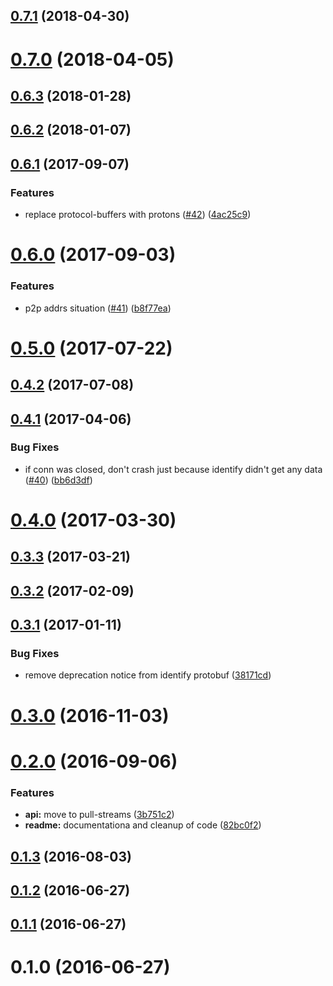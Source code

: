 <a name="0.7.1"></a>
## [0.7.1](https://github.com/libp2p/js-libp2p-identify/compare/v0.7.0...v0.7.1) (2018-04-30)



<a name="0.7.0"></a>
# [0.7.0](https://github.com/libp2p/js-libp2p-identify/compare/v0.6.3...v0.7.0) (2018-04-05)



<a name="0.6.3"></a>
## [0.6.3](https://github.com/libp2p/js-libp2p-identify/compare/v0.6.2...v0.6.3) (2018-01-28)



<a name="0.6.2"></a>
## [0.6.2](https://github.com/libp2p/js-libp2p-identify/compare/v0.6.1...v0.6.2) (2018-01-07)



<a name="0.6.1"></a>
## [0.6.1](https://github.com/libp2p/js-libp2p-identify/compare/v0.6.0...v0.6.1) (2017-09-07)


### Features

* replace protocol-buffers with protons ([#42](https://github.com/libp2p/js-libp2p-identify/issues/42)) ([4ac25c9](https://github.com/libp2p/js-libp2p-identify/commit/4ac25c9))



<a name="0.6.0"></a>
# [0.6.0](https://github.com/libp2p/js-libp2p-identify/compare/v0.5.0...v0.6.0) (2017-09-03)


### Features

* p2p addrs situation ([#41](https://github.com/libp2p/js-libp2p-identify/issues/41)) ([b8f77ea](https://github.com/libp2p/js-libp2p-identify/commit/b8f77ea))



<a name="0.5.0"></a>
# [0.5.0](https://github.com/libp2p/js-libp2p-identify/compare/v0.4.2...v0.5.0) (2017-07-22)



<a name="0.4.2"></a>
## [0.4.2](https://github.com/libp2p/js-libp2p-identify/compare/v0.4.1...v0.4.2) (2017-07-08)



<a name="0.4.1"></a>
## [0.4.1](https://github.com/libp2p/js-libp2p-identify/compare/v0.4.0...v0.4.1) (2017-04-06)


### Bug Fixes

* if conn was closed, don't crash just because identify didn't get any data ([#40](https://github.com/libp2p/js-libp2p-identify/issues/40)) ([bb6d3df](https://github.com/libp2p/js-libp2p-identify/commit/bb6d3df))



<a name="0.4.0"></a>
# [0.4.0](https://github.com/libp2p/js-libp2p-identify/compare/v0.3.3...v0.4.0) (2017-03-30)



<a name="0.3.3"></a>
## [0.3.3](https://github.com/libp2p/js-libp2p-identify/compare/v0.3.2...v0.3.3) (2017-03-21)



<a name="0.3.2"></a>
## [0.3.2](https://github.com/libp2p/js-libp2p-identify/compare/v0.3.1...v0.3.2) (2017-02-09)



<a name="0.3.1"></a>
## [0.3.1](https://github.com/libp2p/js-libp2p-identify/compare/v0.3.0...v0.3.1) (2017-01-11)


### Bug Fixes

* remove deprecation notice from identify protobuf ([38171cd](https://github.com/libp2p/js-libp2p-identify/commit/38171cd))



<a name="0.3.0"></a>
# [0.3.0](https://github.com/libp2p/js-libp2p-identify/compare/v0.2.0...v0.3.0) (2016-11-03)



<a name="0.2.0"></a>
# [0.2.0](https://github.com/libp2p/js-libp2p-identify/compare/v0.1.3...v0.2.0) (2016-09-06)


### Features

* **api:** move to pull-streams ([3b751c2](https://github.com/libp2p/js-libp2p-identify/commit/3b751c2))
* **readme:** documentationa and cleanup of code ([82bc0f2](https://github.com/libp2p/js-libp2p-identify/commit/82bc0f2))



<a name="0.1.3"></a>
## [0.1.3](https://github.com/libp2p/js-libp2p-identify/compare/v0.1.2...v0.1.3) (2016-08-03)



<a name="0.1.2"></a>
## [0.1.2](https://github.com/libp2p/js-libp2p-identify/compare/v0.1.1...v0.1.2) (2016-06-27)



<a name="0.1.1"></a>
## [0.1.1](https://github.com/libp2p/js-libp2p-identify/compare/v0.1.0...v0.1.1) (2016-06-27)



<a name="0.1.0"></a>
# 0.1.0 (2016-06-27)



